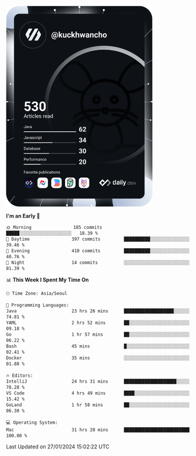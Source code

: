<a href="https://app.daily.dev/kuckhwancho"><img src="https://github.com/kuckjwi0928/kuckjwi0928/blob/master/devcard.svg" width="400" alt="Kuckjwi Devcard"/></a>

<!--START_SECTION:waka-->
**I'm an Early 🐤** 

```text
🌞 Morning                185 commits         █████░░░░░░░░░░░░░░░░░░░░   18.39 % 
🌆 Daytime                397 commits         ██████████░░░░░░░░░░░░░░░   39.46 % 
🌃 Evening                410 commits         ██████████░░░░░░░░░░░░░░░   40.76 % 
🌙 Night                  14 commits          ░░░░░░░░░░░░░░░░░░░░░░░░░   01.39 % 
```


📊 **This Week I Spent My Time On** 

```text
🕑︎ Time Zone: Asia/Seoul

💬 Programming Languages: 
Java                     23 hrs 26 mins      ███████████████████░░░░░░   74.81 % 
YAML                     2 hrs 52 mins       ██░░░░░░░░░░░░░░░░░░░░░░░   09.18 % 
Go                       1 hr 57 mins        ██░░░░░░░░░░░░░░░░░░░░░░░   06.22 % 
Bash                     45 mins             █░░░░░░░░░░░░░░░░░░░░░░░░   02.41 % 
Docker                   35 mins             ░░░░░░░░░░░░░░░░░░░░░░░░░   01.88 % 

🔥 Editors: 
IntelliJ                 24 hrs 31 mins      ████████████████████░░░░░   78.28 % 
VS Code                  4 hrs 49 mins       ████░░░░░░░░░░░░░░░░░░░░░   15.42 % 
GoLand                   1 hr 58 mins        ██░░░░░░░░░░░░░░░░░░░░░░░   06.30 % 

💻 Operating System: 
Mac                      31 hrs 20 mins      █████████████████████████   100.00 % 
```


 Last Updated on 27/01/2024 15:02:22 UTC
<!--END_SECTION:waka-->
